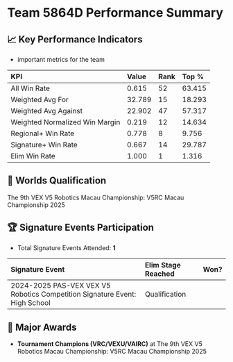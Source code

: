 # Team 5864D Performance Summary

## 📈 Key Performance Indicators
- important metrics for the team

| KPI | Value | Rank | Top % |
|:---|:-----|:----|:-----|
| All Win Rate | 0.615 | 52 | 63.415 |
| Weighted Avg For | 32.789 | 15 | 18.293 |
| Weighted Avg Against | 22.902 | 47 | 57.317 |
| Weighted Normalized Win Margin | 0.219 | 12 | 14.634 |
| Regional+ Win Rate | 0.778 | 8 | 9.756 |
| Signature+ Win Rate | 0.667 | 14 | 29.787 |
| Elim Win Rate | 1.000 | 1 | 1.316 |


## 🎯 Worlds Qualification
The 9th VEX V5 Robotics Macau Championship: V5RC Macau Championship 2025

## 🏆 Signature Events Participation
- Total Signature Events Attended: **1**

| Signature Event | Elim Stage Reached | Won? |
|:----------------|:-------------------|:----|
| 2024-2025 PAS-VEX VEX V5 Robotics Competition Signature Event: High School | Qualification |  |


## 🥇 Major Awards
- **Tournament Champions (VRC/VEXU/VAIRC)** at The 9th VEX V5 Robotics Macau Championship: V5RC Macau Championship 2025

